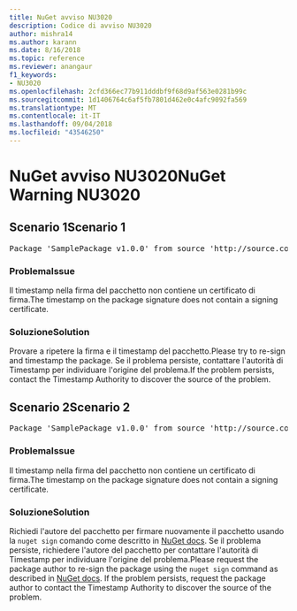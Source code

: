 ```yaml
---
title: NuGet avviso NU3020
description: Codice di avviso NU3020
author: mishra14
ms.author: karann
ms.date: 8/16/2018
ms.topic: reference
ms.reviewer: anangaur
f1_keywords:
- NU3020
ms.openlocfilehash: 2cfd366ec77b911dddbf9f68d9af563e0281b99c
ms.sourcegitcommit: 1d1406764c6af5fb7801d462e0c4afc9092fa569
ms.translationtype: MT
ms.contentlocale: it-IT
ms.lasthandoff: 09/04/2018
ms.locfileid: "43546250"
---
```

# <a name="nuget-warning-nu3020"></a><span data-ttu-id="7bea9-103">NuGet avviso NU3020</span><span class="sxs-lookup"><span data-stu-id="7bea9-103">NuGet Warning NU3020</span></span>

## <a name="scenario-1"></a><span data-ttu-id="7bea9-104">Scenario 1</span><span class="sxs-lookup"><span data-stu-id="7bea9-104">Scenario 1</span></span>

<pre>Package 'SamplePackage v1.0.0' from source 'http://source.com/index.json': The timestamp does not have a signing certificate.</pre>

### <a name="issue"></a><span data-ttu-id="7bea9-105">Problema</span><span class="sxs-lookup"><span data-stu-id="7bea9-105">Issue</span></span>

<span data-ttu-id="7bea9-106">Il timestamp nella firma del pacchetto non contiene un certificato di firma.</span><span class="sxs-lookup"><span data-stu-id="7bea9-106">The timestamp on the package signature does not contain a signing certificate.</span></span>


### <a name="solution"></a><span data-ttu-id="7bea9-107">Soluzione</span><span class="sxs-lookup"><span data-stu-id="7bea9-107">Solution</span></span>

<span data-ttu-id="7bea9-108">Provare a ripetere la firma e il timestamp del pacchetto.</span><span class="sxs-lookup"><span data-stu-id="7bea9-108">Please try to re-sign and timestamp the package.</span></span> <span data-ttu-id="7bea9-109">Se il problema persiste, contattare l'autorità di Timestamp per individuare l'origine del problema.</span><span class="sxs-lookup"><span data-stu-id="7bea9-109">If the problem persists, contact the Timestamp Authority to discover the source of the problem.</span></span>



## <a name="scenario-2"></a><span data-ttu-id="7bea9-110">Scenario 2</span><span class="sxs-lookup"><span data-stu-id="7bea9-110">Scenario 2</span></span>

<pre>Package 'SamplePackage v1.0.0' from source 'http://source.com/index.json': The primary signature's timestamp does not have a signing certificate.</pre>

### <a name="issue"></a><span data-ttu-id="7bea9-111">Problema</span><span class="sxs-lookup"><span data-stu-id="7bea9-111">Issue</span></span>

<span data-ttu-id="7bea9-112">Il timestamp nella firma del pacchetto non contiene un certificato di firma.</span><span class="sxs-lookup"><span data-stu-id="7bea9-112">The timestamp on the package signature does not contain a signing certificate.</span></span>


### <a name="solution"></a><span data-ttu-id="7bea9-113">Soluzione</span><span class="sxs-lookup"><span data-stu-id="7bea9-113">Solution</span></span>

<span data-ttu-id="7bea9-114">Richiedi l'autore del pacchetto per firmare nuovamente il pacchetto usando la `nuget sign` comando come descritto in [NuGet docs](https://docs.microsoft.com/en-us/nuget/create-packages/sign-a-package). Se il problema persiste, richiedere l'autore del pacchetto per contattare l'autorità di Timestamp per individuare l'origine del problema.</span><span class="sxs-lookup"><span data-stu-id="7bea9-114">Please request the package author to re-sign the package using the `nuget sign` command as described in [NuGet docs](https://docs.microsoft.com/en-us/nuget/create-packages/sign-a-package). If the problem persists, request the package author to contact the Timestamp Authority to discover the source of the problem.</span></span>


